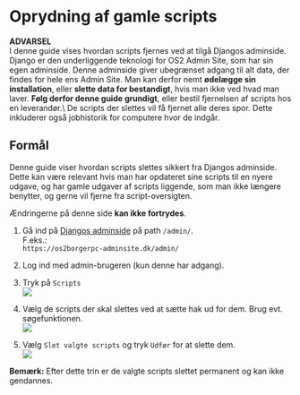 # Oprydning af gamle scripts

**ADVARSEL**\
I denne guide vises hvordan scripts fjernes ved at tilgå Djangos adminside. Django er den underliggende teknologi for OS2 Admin Site, som har sin egen adminside. Denne adminside giver ubegrænset adgang til alt data, der findes for hele ens Admin Site. Man kan derfor nemt **ødelægge sin installation**, eller **slette data for bestandigt**, hvis man ikke ved hvad man laver. **Følg derfor denne guide grundigt**, eller bestil fjernelsen af scripts hos en leverandør.\ 
De scripts der slettes vil få fjernet alle deres spor. Dette inkluderer også jobhistorik for computere hvor de indgår.

## Formål
Denne guide viser hvordan scripts slettes sikkert fra Djangos adminside. Dette kan være relevant hvis man har opdateret sine scripts til en nyere udgave, og har gamle udgaver af scripts liggende, som man ikke længere benytter, og gerne vil fjerne fra script-oversigten.

Ændringerne på denne side **kan ikke fortrydes**.

1. Gå ind på [Djangos adminside](https://docs.djangoproject.com/en/4.2/ref/contrib/admin/) på path `/admin/`.\
F.eks.:\
```https://os2borgerpc-adminsite.dk/admin/```

2. Log ind med admin-brugeren (kun denne har adgang).

3. Tryk på `Scripts`\
![](opryd_scripts_1.png)
4. Vælg de scripts der skal slettes ved at sætte hak ud for dem. Brug evt. søgefunktionen.\
![](opryd_scripts_2.png)
5. Vælg `Slet valgte scripts` og tryk `Udfør` for at slette dem.\
![](opryd_scripts_3.png)

**Bemærk:** Efter dette trin er de valgte scripts slettet permanent og kan ikke gendannes.
